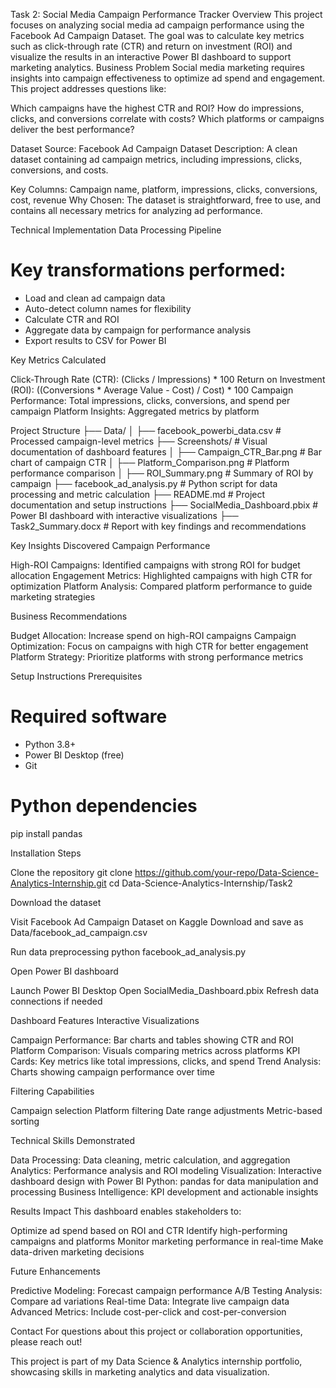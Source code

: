 Task 2: Social Media Campaign Performance Tracker
Overview
This project focuses on analyzing social media ad campaign performance using the Facebook Ad Campaign Dataset. The goal was to calculate key metrics such as click-through rate (CTR) and return on investment (ROI) and visualize the results in an interactive Power BI dashboard to support marketing analytics.
Business Problem
Social media marketing requires insights into campaign effectiveness to optimize ad spend and engagement. This project addresses questions like:

Which campaigns have the highest CTR and ROI?
How do impressions, clicks, and conversions correlate with costs?
Which platforms or campaigns deliver the best performance?

Dataset
Source: Facebook Ad Campaign Dataset
Description: A clean dataset containing ad campaign metrics, including impressions, clicks, conversions, and costs.

Key Columns: Campaign name, platform, impressions, clicks, conversions, cost, revenue
Why Chosen: The dataset is straightforward, free to use, and contains all necessary metrics for analyzing ad performance.

Technical Implementation
Data Processing Pipeline
# Key transformations performed:
- Load and clean ad campaign data
- Auto-detect column names for flexibility
- Calculate CTR and ROI
- Aggregate data by campaign for performance analysis
- Export results to CSV for Power BI

Key Metrics Calculated

Click-Through Rate (CTR): (Clicks / Impressions) * 100
Return on Investment (ROI): ((Conversions * Average Value - Cost) / Cost) * 100
Campaign Performance: Total impressions, clicks, conversions, and spend per campaign
Platform Insights: Aggregated metrics by platform

Project Structure
├── Data/
│   ├── facebook_powerbi_data.csv     # Processed campaign-level metrics
├── Screenshots/                      # Visual documentation of dashboard features
│   ├── Campaign_CTR_Bar.png         # Bar chart of campaign CTR
│   ├── Platform_Comparison.png      # Platform performance comparison
│   ├── ROI_Summary.png              # Summary of ROI by campaign
├── facebook_ad_analysis.py           # Python script for data processing and metric calculation
├── README.md                         # Project documentation and setup instructions
├── SocialMedia_Dashboard.pbix        # Power BI dashboard with interactive visualizations
├── Task2_Summary.docx               # Report with key findings and recommendations

Key Insights Discovered
Campaign Performance

High-ROI Campaigns: Identified campaigns with strong ROI for budget allocation
Engagement Metrics: Highlighted campaigns with high CTR for optimization
Platform Analysis: Compared platform performance to guide marketing strategies

Business Recommendations

Budget Allocation: Increase spend on high-ROI campaigns
Campaign Optimization: Focus on campaigns with high CTR for better engagement
Platform Strategy: Prioritize platforms with strong performance metrics

Setup Instructions
Prerequisites
# Required software
- Python 3.8+
- Power BI Desktop (free)
- Git

# Python dependencies
pip install pandas

Installation Steps

Clone the repository
git clone https://github.com/your-repo/Data-Science-Analytics-Internship.git
cd Data-Science-Analytics-Internship/Task2


Download the dataset

Visit Facebook Ad Campaign Dataset on Kaggle
Download and save as Data/facebook_ad_campaign.csv


Run data preprocessing
python facebook_ad_analysis.py


Open Power BI dashboard

Launch Power BI Desktop
Open SocialMedia_Dashboard.pbix
Refresh data connections if needed



Dashboard Features
Interactive Visualizations

Campaign Performance: Bar charts and tables showing CTR and ROI
Platform Comparison: Visuals comparing metrics across platforms
KPI Cards: Key metrics like total impressions, clicks, and spend
Trend Analysis: Charts showing campaign performance over time

Filtering Capabilities

Campaign selection
Platform filtering
Date range adjustments
Metric-based sorting

Technical Skills Demonstrated

Data Processing: Data cleaning, metric calculation, and aggregation
Analytics: Performance analysis and ROI modeling
Visualization: Interactive dashboard design with Power BI
Python: pandas for data manipulation and processing
Business Intelligence: KPI development and actionable insights

Results Impact
This dashboard enables stakeholders to:

Optimize ad spend based on ROI and CTR
Identify high-performing campaigns and platforms
Monitor marketing performance in real-time
Make data-driven marketing decisions

Future Enhancements

Predictive Modeling: Forecast campaign performance
A/B Testing Analysis: Compare ad variations
Real-time Data: Integrate live campaign data
Advanced Metrics: Include cost-per-click and cost-per-conversion

Contact
For questions about this project or collaboration opportunities, please reach out!

This project is part of my Data Science & Analytics internship portfolio, showcasing skills in marketing analytics and data visualization.
